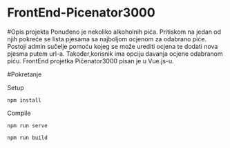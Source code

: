 # FrontEnd-Picenator3000
#Opis projekta
Ponuđeno je nekoliko alkoholnih pića. Pritiskom na jedan od njih pokreće se lista pjesama sa najboljom ocjenom za odabrano piće. Postoji admin sučelje pomoću kojeg se može urediti ocjena te dodati nova pjesma putem url-a. Također,korisnik ima opciju davanja ocjene odabranom piću.
FrontEnd projetka Pičenator3000 pisan je u Vue.js-u. 

#Pokretanje

Setup

```npm install```

Compile

```npm run serve```

```npm run build```
